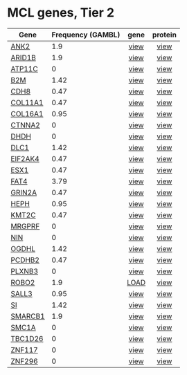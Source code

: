 # MCL genes, Tier 2
| Gene | Frequency (GAMBL) | gene | protein |
| ------ | ----- | :-: | :-: |
| [ANK2](ANK2) | 1.9 | [view](images/proteinpaint/ANK2.svg) | [view](images/proteinpaint/ANK2_NM_001148.svg) |
| [ARID1B](ARID1B) | 1.9 | [view](images/proteinpaint/ARID1B.svg) | [view](images/proteinpaint/ARID1B_NM_017519.svg) |
| [ATP11C](ATP11C) | 0 | [view](images/proteinpaint/ATP11C.svg) | [view](images/proteinpaint/ATP11C_NM_173694.svg) |
| [B2M](B2M) | 1.42 | [view](images/proteinpaint/B2M.svg) | [view](images/proteinpaint/B2M_NM_004048.svg) |
| [CDH8](CDH8) | 0.47 | [view](images/proteinpaint/CDH8.svg) | [view](images/proteinpaint/CDH8_NM_001796.svg) |
| [COL11A1](COL11A1) | 0.47 | [view](images/proteinpaint/COL11A1.svg) | [view](images/proteinpaint/COL11A1_NM_001854.svg) |
| [COL16A1](COL16A1) | 0.95 | [view](images/proteinpaint/COL16A1.svg) | [view](images/proteinpaint/COL16A1_NM_001856.svg) |
| [CTNNA2](CTNNA2) | 0 | [view](images/proteinpaint/CTNNA2.svg) | [view](images/proteinpaint/CTNNA2_NM_004389.svg) |
| [DHDH](DHDH) | 0 | [view](images/proteinpaint/DHDH.svg) | [view](images/proteinpaint/DHDH_NM_014475.svg) |
| [DLC1](DLC1) | 1.42 | [view](images/proteinpaint/DLC1.svg) | [view](images/proteinpaint/DLC1_NM_182643.svg) |
| [EIF2AK4](EIF2AK4) | 0.47 | [view](images/proteinpaint/EIF2AK4.svg) | [view](images/proteinpaint/EIF2AK4_NM_001013703.svg) |
| [ESX1](ESX1) | 0.47 | [view](images/proteinpaint/ESX1.svg) | [view](images/proteinpaint/ESX1_NM_153448.svg) |
| [FAT4](FAT4) | 3.79 | [view](images/proteinpaint/FAT4.svg) | [view](images/proteinpaint/FAT4_NM_024582.svg) |
| [GRIN2A](GRIN2A) | 0.47 | [view](images/proteinpaint/GRIN2A.svg) | [view](images/proteinpaint/GRIN2A_NM_001134407.svg) |
| [HEPH](HEPH) | 0.95 | [view](images/proteinpaint/HEPH.svg) | [view](images/proteinpaint/HEPH_NM_138737.svg) |
| [KMT2C](KMT2C) | 0.47 | [view](images/proteinpaint/KMT2C.svg) | [view](images/proteinpaint/KMT2C_NM_170606.svg) |
| [MRGPRF](MRGPRF) | 0 | [view](images/proteinpaint/MRGPRF.svg) | [view](images/proteinpaint/MRGPRF_NM_001098515.svg) |
| [NIN](NIN) | 0 | [view](images/proteinpaint/NIN.svg) | [view](images/proteinpaint/NIN_NM_182944.svg) |
| [OGDHL](OGDHL) | 1.42 | [view](images/proteinpaint/OGDHL.svg) | [view](images/proteinpaint/OGDHL_NM_018245.svg) |
| [PCDHB2](PCDHB2) | 0.47 | [view](images/proteinpaint/PCDHB2.svg) | [view](images/proteinpaint/PCDHB2_NM_018936.svg) |
| [PLXNB3](PLXNB3) | 0 | [view](images/proteinpaint/PLXNB3.svg) | [view](images/proteinpaint/PLXNB3_NM_005393.svg) |
| [ROBO2](ROBO2) | 1.9 | [LOAD](https://www.bcgsc.ca/downloads/morinlab/GAMBL/test/genes/ROBO2.html) | [view](images/proteinpaint/ROBO2_NM_001128929.svg) |
| [SALL3](SALL3) | 0.95 | [view](images/proteinpaint/SALL3.svg) | [view](images/proteinpaint/SALL3_NM_171999.svg) |
| [SI](SI) | 1.42 | [view](images/proteinpaint/SI.svg) | [view](images/proteinpaint/SI_NM_001041.svg) |
| [SMARCB1](SMARCB1) | 1.9 | [view](images/proteinpaint/SMARCB1.svg) | [view](images/proteinpaint/SMARCB1_NM_003073.svg) |
| [SMC1A](SMC1A) | 0 | [view](images/proteinpaint/SMC1A.svg) | [view](images/proteinpaint/SMC1A_NM_006306.svg) |
| [TBC1D26](TBC1D26) | 0 | [view](images/proteinpaint/TBC1D26.svg) | [view](images/proteinpaint/TBC1D26_NM_178571.svg) |
| [ZNF117](ZNF117) | 0 | [view](images/proteinpaint/ZNF117.svg) | [view](images/proteinpaint/ZNF117_NM_015852.svg) |
| [ZNF296](ZNF296) | 0 | [view](images/proteinpaint/ZNF296.svg) | [view](images/proteinpaint/ZNF296_NM_145288.svg) |
